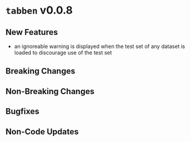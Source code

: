 # `tabben` v0.0.8

## New Features
- an ignoreable warning is displayed when the test set of any dataset is loaded to discourage use of the test set

## Breaking Changes


## Non-Breaking Changes


## Bugfixes


## Non-Code Updates


